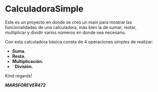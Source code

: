 # CalculadoraSimple

Este es un proyecto en donde se creó un main para mostrar las funcionalidades de una calculadora, más bien la de sumar, restar, multiplicar y dividir varios números en donde sea necesario.

Con esta calculadora básica consta de 4 operaciones simples de realizar:

- **Suma.**
- **Resta.**
- **Multiplicación.**
- ¨**División.**

Kind regards!

***MARSFOREVER472***
